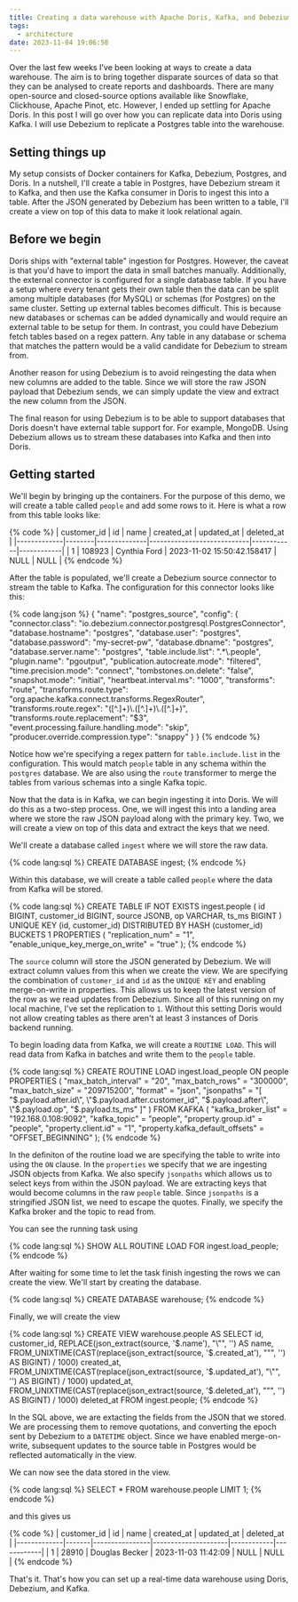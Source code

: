 ```yaml
---
title: Creating a data warehouse with Apache Doris, Kafka, and Debezium
tags:
  - architecture
date: 2023-11-04 19:06:50
---
```



Over the last few weeks I've been looking at ways to create a data warehouse. The aim is to bring together disparate sources of data so that they can be analysed to create reports and dashboards. There are many open-source and closed-source options available like Snowflake, Clickhouse, Apache Pinot, etc. However, I ended up settling for Apache Doris. In this post I will go over how you can replicate data into Doris using Kafka. I will use Debezium to replicate a Postgres table into the warehouse.

## Setting things up 

My setup consists of Docker containers for Kafka, Debezium, Postgres, and Doris. In a nutshell, I'll create a table in Postgres, have Debezium stream it to Kafka, and then use the Kafka consumer in Doris to ingest this into a table. After the JSON generated by Debezium has been written to a table, I'll create a view on top of this data to make it look relational again. 

## Before we begin  

Doris ships with "external table" ingestion for Postgres. However, the caveat is that you'd have to import the data in small batches manually. Additionally, the external connector is configured for a single database table. If you have a setup where every tenant gets their own table then the data can be split among multiple databases (for MySQL) or schemas (for Postgres) on the same cluster. Setting up external tables becomes difficult. This is because new databases or schemas can be added dynamically and would require an external table to be setup for them. In contrast, you could have Debezium fetch tables based on a regex pattern. Any table in any database or schema that matches the pattern would be a valid candidate for Debezium to stream from.  

Another reason for using Debezium is to avoid reingesting the data when new columns are added to the table. Since we will store the raw JSON payload that Debezium sends, we can simply update the view and extract the new column from the JSON.  

The final reason for using Debezium is to be able to support databases that Doris doesn't have external table support for. For example, MongoDB. Using Debezium allows us to stream these databases into Kafka and then into Doris. 

## Getting started  

We'll begin by bringing up the containers. For the purpose of this demo, we will create a table called `people` and add some rows to it. Here is what a row from this table looks like:

{% code %}
| customer_id | id     | name         | created_at                 | updated_at | deleted_at |
|-------------|--------|--------------|----------------------------|------------|------------|
| 1           | 108923 | Cynthia Ford | 2023-11-02 15:50:42.158417 | NULL       | NULL       |
{% endcode %}  

After the table is populated, we'll create a Debezium source connector to stream the table to Kafka. The configuration for this connector looks like this:  

{% code lang:json %}
{
    "name": "postgres_source",
    "config": {
        "connector.class": "io.debezium.connector.postgresql.PostgresConnector",
        "database.hostname": "postgres",
        "database.user": "postgres",
        "database.password": "my-secret-pw",
        "database.dbname": "postgres",
        "database.server.name": "postgres",
        "table.include.list": ".*\\.people",
        "plugin.name": "pgoutput",
        "publication.autocreate.mode": "filtered",
        "time.precision.mode": "connect",
        "tombstones.on.delete": "false",
        "snapshot.mode": "initial",
        "heartbeat.interval.ms": "1000",
        "transforms": "route",
        "transforms.route.type": "org.apache.kafka.connect.transforms.RegexRouter",
        "transforms.route.regex": "([^.]+)\\.([^.]+)\\.([^.]+)",
        "transforms.route.replacement": "$3",
        "event.processing.failure.handling.mode": "skip",
        "producer.override.compression.type": "snappy"
    }
}
{% endcode %}  

Notice how we're specifying a regex pattern for `table.include.list` in the configuration. This would match `people` table in any schema within the `postgres` database. We are also using the `route` transformer to merge the tables from various schemas into a single Kafka topic.

Now that the data is in Kafka, we can begin ingesting it into Doris. We will do this as a two-step process. One, we will ingest this into a landing area where we store the raw JSON payload along with the primary key. Two, we will create a view on top of this data and extract the keys that we need.  

We'll create a database called `ingest` where we will store the raw data.  

{% code lang:sql %}
CREATE DATABASE ingest;
{% endcode %}  

Within this database, we will create a table called `people` where the data from Kafka will be stored.  

{% code lang:sql %}
CREATE TABLE IF NOT EXISTS ingest.people (
    id BIGINT,
    customer_id BIGINT, 
    source JSONB,
    op VARCHAR,
    ts_ms BIGINT
) 
UNIQUE KEY (id, customer_id)
DISTRIBUTED BY HASH (customer_id) BUCKETS 1
PROPERTIES (
    "replication_num" = "1",
    "enable_unique_key_merge_on_write" = "true"
);
{% endcode %}  

The `source` column will store the JSON generated by Debezium. We will extract column values from this when we create the view. We are specifying the combination of `customer_id` and `id` as the `UNIQUE KEY` and enabling merge-on-write in properties. This allows us to keep the latest version of the row as we read updates from Debezium. Since all of this running on my local machine, I've set the replication to `1`. Without this setting Doris would not allow creating tables as there aren't at least 3 instances of Doris backend running.

To begin loading data from Kafka, we will create a `ROUTINE LOAD`. This will read data from Kafka in batches and write them to the `people` table.  

{% code lang:sql %}
CREATE ROUTINE LOAD ingest.load_people ON people
PROPERTIES
(
    "max_batch_interval" = "20",
    "max_batch_rows" = "300000",
    "max_batch_size" = "209715200",
    "format" = "json",
    "jsonpaths" = "[
        \"$.payload.after.id\", 
        \"$.payload.after.customer_id\", 
        \"$.payload.after\",
        \"$.payload.op\",
        \"$.payload.ts_ms\"
    ]"
)
FROM KAFKA
(
    "kafka_broker_list" = "192.168.0.108:9092",
    "kafka_topic" = "people",
    "property.group.id" = "people",
    "property.client.id" = "1",
    "property.kafka_default_offsets" = "OFFSET_BEGINNING"
);
{% endcode %}  

In the definiton of the routine load we are specifying the table to write into using the `ON` clause. In the `properties` we specify that we are ingesting JSON objects from Kafka. We also specify `jsonpaths` which allows us to select keys from within the JSON payload. We are extracting keys that would become columns in the raw `people` table. Since `jsonpaths` is a stringified JSON list, we need to escape the quotes. Finally, we specify the Kafka broker and the topic to read from.  

You can see the running task using 

{% code lang:sql %}
SHOW ALL ROUTINE LOAD FOR ingest.load_people;
{% endcode %}  

After waiting for some time to let the task finish ingesting the rows we can create the view. We'll start by creating the database.  

{% code lang:sql %}
CREATE DATABASE warehouse;
{% endcode %}  

Finally, we will create the view 

{% code lang:sql %}
CREATE VIEW warehouse.people AS
SELECT 
    id,
    customer_id,
    REPLACE(json_extract(source, '$.name'), "\"", '') AS name,
    FROM_UNIXTIME(CAST(replace(json_extract(source, '$.created_at'), "\"", '') AS BIGINT) / 1000) created_at,
    FROM_UNIXTIME(CAST(replace(json_extract(source, '$.updated_at'), "\"", '') AS BIGINT) / 1000) updated_at,
    FROM_UNIXTIME(CAST(replace(json_extract(source, '$.deleted_at'), "\"", '') AS BIGINT) / 1000) deleted_at
FROM ingest.people;
{% endcode %}  

In the SQL above, we are extacting the fields from the JSON that we stored. We are processing them to remove quotations, and converting the epoch sent by Debezium to a `DATETIME` object. Since we have enabled merge-on-write, subsequent updates to the source table in Postgres would be reflected automatically in the view.  

We can now see the data stored in the view.  

{% code lang:sql %}
SELECT * FROM warehouse.people LIMIT 1;
{% endcode %}  

and this gives us 

{% code %}
| customer_id | id    | name           | created_at          | updated_at | deleted_at |
|-------------|-------|----------------|---------------------|------------|------------|
| 1           | 28910 | Douglas Becker | 2023-11-03 11:42:09 | NULL       | NULL       |
{% endcode %}  

That's it. That's how you can set up a real-time data warehouse using Doris, Debezium, and Kafka.